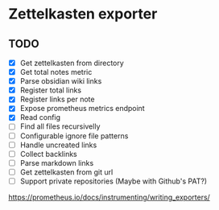 # Zettelkasten exporter

## TODO

- [X] Get zettelkasten from directory
- [X] Get total notes metric
- [X] Parse obsidian wiki links
- [X] Register total links
- [X] Register links per note
- [X] Expose prometheus metrics endpoint
- [X] Read config
- [ ] Find all files recursivelly
- [ ] Configurable ignore file patterns
- [ ] Handle uncreated links
- [ ] Collect backlinks
- [ ] Parse markdown links
- [ ] Get zettelkasten from git url
- [ ] Support private repositories (Maybe with Github's PAT?)

https://prometheus.io/docs/instrumenting/writing_exporters/
